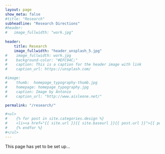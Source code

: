 ```yaml
---
layout: page
show_meta: false
#title: "Research"
subheadline: "Research Directions"
#header:
#   image_fullwidth: "work.jpg"
   
header:
    title: Research
    image_fullwidth: "header_unsplash_5.jpg"
#    image_fullwidth: work.jpg
#    background-color: "#EFC94C;"
#    caption: This is a caption for the header image with link
#    caption_url: https://unsplash.com/

#image:
#    thumb:  homepage_typography-thumb.jpg
#    homepage: homepage_typography.jpg
#    caption: Image by Antonio
#    caption_url: "http://www.aisleone.net/"

permalink: "/research/"

#<ul>
#    {% for post in site.categories.design %}
#    <li><a href="{{ site.url }}{{ site.baseurl }}{{ post.url }}">{{ post.title }}</a></li>
#    {% endfor %}
#</ul>
---
```


This page has yet to be set up...


